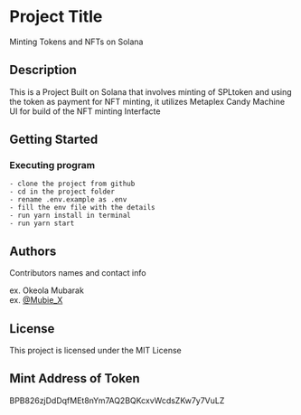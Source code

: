 # Project Title

Minting Tokens and NFTs on Solana

## Description

This is a Project Built on Solana that involves minting of SPLtoken and using the token as payment for NFT minting, it utilizes Metaplex Candy Machine UI for build of the NFT minting Interfacte

## Getting Started

### Executing program
    - clone the project from github
    - cd in the project folder
    - rename .env.example as .env
    - fill the env file with the details
    - run yarn install in terminal
    - run yarn start

## Authors

Contributors names and contact info

ex. Okeola Mubarak  
ex. [@Mubie_X](https://twitter.com/mubie_X)


## License

This project is licensed under the MIT License 

## Mint Address of Token
BPB826zjDdDqfMEt8nYm7AQ2BQKcxvWcdsZKw7y7VuLZ